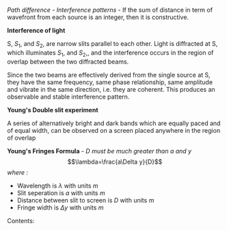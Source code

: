 *Path difference - Interference patterns* - If the sum of distance in term of wavefront from each source is an integer, then it is constructive. 

**Interference of light**

S, $S_1$, and $S_2$, are narrow slits parallel to each other. Light is diffracted at S, which illuminates $S_1$, and $S_2$,, and the interference occurs in the region of overlap between the two diffracted beams. 

Since the two beams are effectively derived from the single source at S, they have the same frequency, same phase relationship, same amplitude and vibrate in the same direction, i.e. they are coherent. This produces an observable and stable interference pattern.

**Young's Double slit experiment**

A series of alternatively bright and dark bands which are equally paced and of equal width, can be observed on a screen placed anywhere in the region of overlap

**Young's Fringes Formula** - *D must be much greater than a and y*
$$\lambda=\frac{a\Delta y}{D}$$
*where :*
- Wavelength is $\lambda$ with units $m$
- Slit seperation is $a$ with units $m$
- Distance between slit to screen is $D$ with units $m$
- Fringe width is $\Delta y$ with units $m$

Contents:
```folder-index-content
```